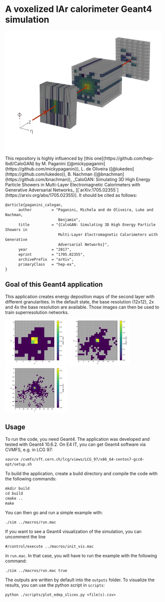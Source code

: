 # A voxelized lAr calorimeter Geant4 simulation
<div align="center">
    <img src="./images/Calo3DImage.jpg" height=400>
</div>
This repository is highly influenced by [this one](https://github.com/hep-lbdl/CaloGAN) by M. Paganini ([@mickypaganini](https://github.com/mickypaganini)), L. de Oliveira ([@lukedeo](https://github.com/lukedeo)), B. Nachman ([@bnachman](https://github.com/bnachman)), _CaloGAN: Simulating 3D High Energy Particle Showers in Multi-Layer Electromagnetic Calorimeters with Generative Adversarial Networks_ [[`arXiv:1705.02355`](https://arxiv.org/abs/1705.02355)]. It should be cited as follows:

```
@article{paganini_calogan,
      author         = "Paganini, Michela and de Oliveira, Luke and Nachman,
                        Benjamin",
      title          = "{CaloGAN: Simulating 3D High Energy Particle Showers in
                        Multi-Layer Electromagnetic Calorimeters with Generative
                        Adversarial Networks}",
      year           = "2017",
      eprint         = "1705.02355",
      archivePrefix  = "arXiv",
      primaryClass   = "hep-ex",
}
```

## Goal of this Geant4 application
This application creates energy deposition maps of the second layer with different granularities. In the default state, the base resolution (12x12), 2x and 4x the base resolution are available. Those images can then be used to train superresolution networks.

<div>
  <p float="left">
    <img src="examples/secondLayer_1x.png" width="200" />
    <img src="examples/secondLayer_2x.png" width="200" /> 
    <img src="examples/secondLayer_4x.png" width="200" />
  </p>
</div>

## Usage
To run the code, you need Geant4. The application was developed and tested with Geant4 10.6.2. On E4 IT, you can get Geant4 software via CVMFS, e.g. in LCG 97:

```
source /cvmfs/sft.cern.ch/lcg/views/LCG_97/x86_64-centos7-gcc8-opt/setup.sh
```

To build the application, create a build directory and compile the code with the following commands:

```
mkdir build
cd build
cmake ..
make
```

You can then go and run a simple example with:

```
./sim ../macros/run.mac
```

If you want to see a Geant4 visualization of the simulation, you can uncomment the line 

```
#/control/execute ../macros/init_vis.mac
```

in `run.mac`. In that case, you will have to run the example with the following command:

```
./sim ../macros/run.mac true
```

The outputs are written by default into the `outputs` folder. To visualize the results, you can use the python script in `scripts`:

```
python ./scripts/plot_edep_slices.py <file(s).csv>
```